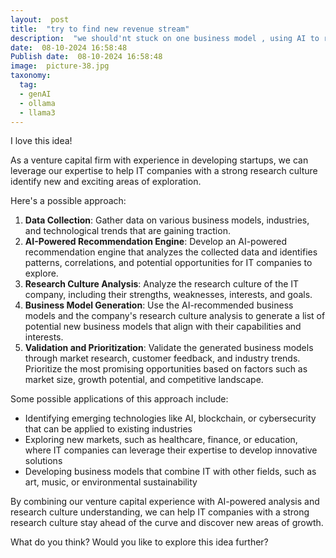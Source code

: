 ```yaml
---
layout:  post
title:  "try to find new revenue stream"
description:  "we should'nt stuck on one business model , using AI to recommend what is the best subject to explore for IT company with strong research culture ."
date:  08-10-2024 16:58:48
Publish date:  08-10-2024 16:58:48
image:  picture-38.jpg
taxonomy:
  tag:
  - genAI
  - ollama
  - llama3
---
```

I love this idea!

As a venture capital firm with experience in developing startups, we can leverage our expertise to help IT companies with a strong research culture identify new and exciting areas of exploration.

Here's a possible approach:

1. **Data Collection**: Gather data on various business models, industries, and technological trends that are gaining traction.
2. **AI-Powered Recommendation Engine**: Develop an AI-powered recommendation engine that analyzes the collected data and identifies patterns, correlations, and potential opportunities for IT companies to explore.
3. **Research Culture Analysis**: Analyze the research culture of the IT company, including their strengths, weaknesses, interests, and goals.
4. **Business Model Generation**: Use the AI-recommended business models and the company's research culture analysis to generate a list of potential new business models that align with their capabilities and interests.
5. **Validation and Prioritization**: Validate the generated business models through market research, customer feedback, and industry trends. Prioritize the most promising opportunities based on factors such as market size, growth potential, and competitive landscape.

Some possible applications of this approach include:

* Identifying emerging technologies like AI, blockchain, or cybersecurity that can be applied to existing industries
* Exploring new markets, such as healthcare, finance, or education, where IT companies can leverage their expertise to develop innovative solutions
* Developing business models that combine IT with other fields, such as art, music, or environmental sustainability

By combining our venture capital experience with AI-powered analysis and research culture understanding, we can help IT companies with a strong research culture stay ahead of the curve and discover new areas of growth.

What do you think? Would you like to explore this idea further?